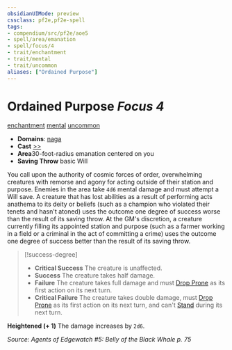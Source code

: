 ```yaml
---
obsidianUIMode: preview
cssclass: pf2e,pf2e-spell
tags:
- compendium/src/pf2e/aoe5
- spell/area/emanation
- spell/focus/4
- trait/enchantment
- trait/mental
- trait/uncommon
aliases: ["Ordained Purpose"]
---
```

# Ordained Purpose *Focus 4*   
[enchantment](rules/traits/enchantment.md "Enchantment School Trait")  [mental](rules/traits/mental.md "Mental Effect Trait")  [uncommon](rules/traits/uncommon.md "Uncommon Rarity Trait")  

- **Domains**: [naga](compendium/setting/domains.md#Naga)
- **Cast** [>>](rules/core-rulebook/chapter-9-playing-the-game.md#Actions "Two-Action") 
- **Area**30-foot-radius emanation centered on you
- **Saving Throw**  basic Will

You call upon the authority of cosmic forces of order, overwhelming creatures with remorse and agony for acting outside of their station and purpose. Enemies in the area take `4d6` mental damage and must attempt a Will save. A creature that has lost abilities as a result of performing acts anathema to its deity or beliefs (such as a champion who violated their tenets and hasn't atoned) uses the outcome one degree of success worse than the result of its saving throw. At the GM's discretion, a creature currently filling its appointed station and purpose (such as a farmer working in a field or a criminal in the act of committing a crime) uses the outcome one degree of success better than the result of its saving throw.

> [!success-degree] 
> - **Critical Success** The creature is unaffected.
> - **Success** The creature takes half damage.
> - **Failure** The creature takes full damage and must [Drop Prone](rules/actions/drop-prone.md) as its first action on its next turn.
> - **Critical Failure** The creature takes double damage, must [Drop Prone](rules/actions/drop-prone.md) as its first action on its next turn, and can't [Stand](rules/actions/stand.md) during its next turn.

**Heightened (+ 1)** The damage increases by `2d6`.

*Source: Agents of Edgewatch #5: Belly of the Black Whale p. 75*